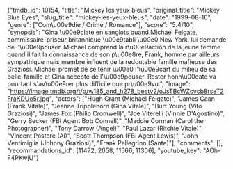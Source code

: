 {"tmdb_id": 10154, "title": "Mickey les yeux bleus", "original_title": "Mickey Blue Eyes", "slug_title": "mickey-les-yeux-bleus", "date": "1999-08-16", "genre": ["Com\u00e9die / Crime / Romance"], "score": "5.4/10", "synopsis": "Gina \u00e9clate en sanglots quand Michael Felgate, commissaire-priseur britannique \u00e9tabli \u00e0 New York, lui demande de l'\u00e9pouser. Michael comprend la r\u00e9action de la jeune femme quand il fait la connaissance de son p\u00e8re, Frank, homme par ailleurs sympathique mais membre influent de la redoutable famille mafieuse des Graziosi. Michael promet de se tenir \u00e0 l'\u00e9cart du milieu de sa belle-famille et Gina accepte de l'\u00e9pouser. Rester honn\u00eate va pourtant s'av\u00e9rer plus difficile que pr\u00e9vu.", "image": "https://image.tmdb.org/t/p/w185_and_h278_bestv2/oJsTBcWZcvcb8rseT2FraKDUo5r.jpg", "actors": ["Hugh Grant (Michael Felgate)", "James Caan (Frank Vitale)", "Jeanne Tripplehorn (Gina Vitale)", "Burt Young (Vito Graziosi)", "James Fox (Philip Cromwell)", "Joe Viterelli (Vinnie D'Agostino)", "Gerry Becker (FBI Agent Bob Connell)", "Maddie Corman (Carol the Photographer)", "Tony Darrow (Angel)", "Paul Lazar (Ritchie Vitale)", "Vincent Pastore (Al)", "Scott Thompson (FBI Agent Lewis)", "John Ventimiglia (Johnny Graziosi)", "Frank Pellegrino (Sante)"], "comments": [], "recommandations_id": [11472, 2058, 11566, 11306], "youtube_key": "AOh-F4PKwjU"}